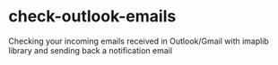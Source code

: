 # check-outlook-emails
Checking your incoming emails received in Outlook/Gmail with imaplib library and sending back a notification email
